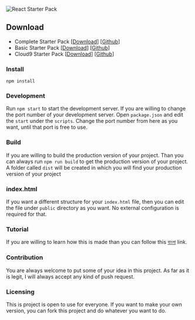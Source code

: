 ![React Starter Pack](https://cdn-images-1.medium.com/max/1000/1*N0sOMkpoeMiCqZw2pjzFzA.jpeg)

## Download
- Complete Starter Pack [[Download](https://github.com/zonayedpca/react-starter-pack/archive/master.zip)] [[Github](https://github.com/zonayedpca/react-starter-pack)]
- Basic Starter Pack [[Download](https://github.com/zonayedpca/react-starter-pack/archive/basic-pack.zip)] [[Github](https://github.com/zonayedpca/react-starter-pack/tree/basic-pack)]
- Cloud9 Starter Pack [[Download](https://github.com/zonayedpca/react-starter-pack/archive/c9-pack.zip)] [[Github](https://github.com/zonayedpca/react-starter-pack/tree/c9-pack)]


### Install
```
npm install
```

### Development
Run `npm start` to start the development server. If you are willing to change the port number of your development server. Open `package.json` and edit the `start` under the `scripts`. Change the port number from here as you want, until that port is free to use.

### Build
If you are willing to build the production version of your project. Than you can always run  `npm run build` to get the production version of your project. A folder called `dist` will be created in which you will find your production version of your project

### index.html
If you want a different structure for your `index.html` file, then you can edit the file under `public` directory as you want. No external configuration is required for that.

### Tutorial
If you are willing to learn how this is made than you can follow this [বাংলা](https://medium.com/@zonayedpca/%E0%A6%93%E0%A7%9F%E0%A7%87%E0%A6%AC%E0%A6%AA%E0%A7%8D%E0%A6%AF%E0%A6%BE%E0%A6%95-%E0%A6%A6%E0%A6%BF%E0%A7%9F%E0%A7%87-%E0%A6%B0%E0%A6%BF%E0%A6%85%E0%A7%8D%E0%A6%AF%E0%A6%BE%E0%A6%95%E0%A7%8D%E0%A6%9F-%E0%A6%8F%E0%A6%B0-%E0%A6%B8%E0%A7%8D%E0%A6%9F%E0%A6%BE%E0%A6%B0%E0%A7%8D%E0%A6%9F%E0%A6%BE%E0%A6%B0-%E0%A6%AA%E0%A7%8D%E0%A6%AF%E0%A6%BE%E0%A6%95-%E0%A6%B8%E0%A7%8D%E0%A6%95%E0%A7%8D%E0%A6%B0%E0%A7%8D%E0%A6%AF%E0%A6%BE%E0%A6%9A-%E0%A6%A5%E0%A7%87%E0%A6%95%E0%A7%87-a270e76c54f?source=user_profile---------3----------------) link.

### Contribution
You are always welcome to put some of your idea in this project. As far as it is legit, I will always accept any kind of push request.

### Licensing
This is project is open to use for everyone. If you want to make your own version, you can fork this project and do whatever you want to do.
